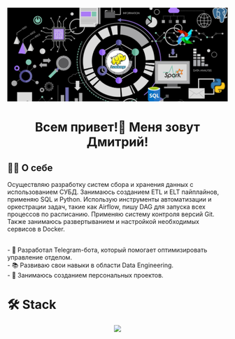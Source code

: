 ![avatar](/jpg/avatar.jpg)
</br>
<h1 align="center">Всем привет!👋 Меня зовут Дмитрий!</h1>
<h2 align="left">👩‍💻  О себе</h2>
<p align="left">Осуществляю разработку систем сбора и хранения данных с использованием СУБД. Занимаюсь созданием ETL и ELT пайплайнов, применяю SQL и Python. Использую инструменты автоматизации и оркестрации задач, такие как Airflow, пишу DAG для запуска всех процессов по расписанию. Применяю систему контроля версий Git. Также занимаюсь развертыванием и настройкой необходимых сервисов в Docker.
</p>
<br>
- 🤖 Разработал Telegram-бота, который помогает оптимизировать управление отделом.<br>
- 📚 Развиваю свои навыки в области Data Engineering.<br>
- 💼 Занимаюсь созданием персональных проектов.</p>

# 🛠 Stack
<p align="center">
  <a href="https://go-skill-icons.vercel.app/">
    <img
      src="https://go-skill-icons.vercel.app/api/icons?i=python,git,githubpages,postgresql,sqlite,airflow,docker"
    />
  </a>
</p>


